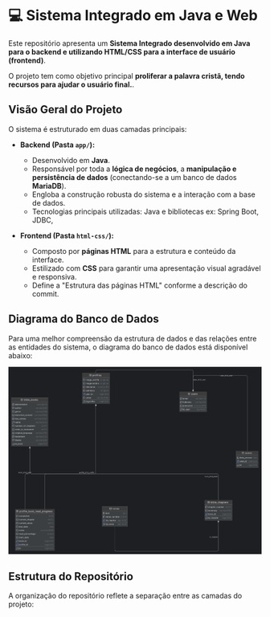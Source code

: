 # 💻 Sistema Integrado em Java e Web

Este repositório apresenta um **Sistema Integrado desenvolvido em Java para o backend e utilizando HTML/CSS para a interface de usuário (frontend)**.

O projeto tem como objetivo principal **proliferar a palavra cristã, tendo recursos para ajudar o usuário final.**.

## Visão Geral do Projeto

O sistema é estruturado em duas camadas principais:

* **Backend (Pasta `app/`):**
    * Desenvolvido em **Java**.
    * Responsável por toda a **lógica de negócios**, a **manipulação e persistência de dados** (conectando-se a um banco de dados **MariaDB**).
    * Engloba a construção robusta do sistema e a interação com a base de dados.
    * Tecnologias principais utilizadas: Java e bibliotecas ex: Spring Boot, JDBC, 

* **Frontend (Pasta `html-css/`):**
    * Composto por **páginas HTML** para a estrutura e conteúdo da interface.
    * Estilizado com **CSS** para garantir uma apresentação visual agradável e responsiva.
    * Define a "Estrutura das páginas HTML" conforme a descrição do commit.

## Diagrama do Banco de Dados

Para uma melhor compreensão da estrutura de dados e das relações entre as entidades do sistema, o diagrama do banco de dados está disponível abaixo:

![Diagrama do Banco de Dados](app.png)

## Estrutura do Repositório

A organização do repositório reflete a separação entre as camadas do projeto:
